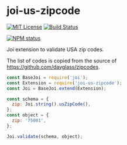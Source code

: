 # joi-us-zipcode

[![MIT License](https://img.shields.io/badge/license-mit-green.svg?style=flat-square)](https://opensource.org/licenses/MIT)
[![Build Status](https://travis-ci.org/oprogramador/joi-us-zipcode.svg?branch=master)](https://travis-ci.org/oprogramador/joi-us-zipcode
)

[![NPM status](https://nodei.co/npm/joi-us-zipcode.png?downloads=true&stars=true)](https://npmjs.org/package/joi-us-zipcode
)

Joi extension to validate USA zip codes.

The list of codes is copied from the source of https://github.com/davglass/zipcodes.

```js
const BaseJoi = require('joi');
const Extension = require('joi-us-zipcode');
const Joi = BaseJoi.extend(Extension);

const schema = {
  zip: Joi.string().usZipCode(),
};
const object = {
  zip: '75001',
};

Joi.validate(schema, object);
```
